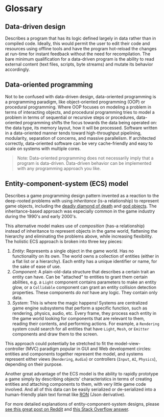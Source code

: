 # Glossary

## Data-driven design

Describes a program that has its logic defined largely in data rather than in
compiled code. Ideally, this would permit the user to edit their code and
resources using offline tools and have the program hot-reload the changes at
run-time for instant feedback without the need for recompilation. The bare
minimum qualification for a data-driven program is the ability to read external
content (text files, scripts, byte streams) and mutate its behavior accordingly.

## Data-oriented programming

Not to be confused with data-driven design, data-oriented programming is a
programming paradigm, like object-oriented programming (OOP) or procedural
programming. Where OOP focuses on modeling a problem in terms of interacting
objects, and procedural programming tries to model a problem in terms of
sequential or recursive steps or procedures, data-oriented programming shifts
the focus towards the data being operated on: the data type, its memory layout,
how it will be processed. Software written in a data-oriented manner tends
toward high-throughput pipelining, modularity, separation of concerns, and
massive parallelism. If architected correctly, data-oriented software can be
very cache-friendly and easy to scale on systems with multiple cores.

> Note: Data-oriented programming does not necessarily imply that a program is
> data-driven. Data-driven behavior can be implemented with any programming
> approach you like.

## Entity-component-system (ECS) model

Describes a game programming design pattern invented as a reaction to the
deep-rooted problems with using *inheritance* (is-a relationship) to represent
game objects, including the [deadly diamond of death][dd] and [god objects][go].
The inheritance-based approach was especially common in the game industry during
the 1990's and early 2000's.

[dd]: https://en.wikipedia.org/wiki/Multiple_inheritance#The_diamond_problem
[go]: https://en.wikipedia.org/wiki/God_object

This alternative model makes use of *composition* (has-a relationship) instead
of inheritance to represent objects in the game world, flattening the hierarchy
and eliminating the problems above, while increasing flexibility. The holistic
ECS approach is broken into three key pieces:

1. *Entity*: Represents a single object in the game world. Has no functionality
   on its own. The world owns a collection of entities (either in a flat list or
   a hierarchy). Each entity has a unique identifier or name, for the sake of
   ease of use.
2. *Component*: A plain-old-data structure that describes a certain trait an
   entity can have. Can be "attached" to entities to grant them certain
   abilities, e.g. a `Light` component contains parameters to make an entity
   glow, or a `Collidable` component can grant an entity collision detection
   properties. These components *do not* have any logic. They contain only data.
3. *System*: This is where the magic happens! Systems are centralized game engine
   subsystems that perform a specific function, such as rendering, physics, audio,
   etc. Every frame, they process each entity in the game world looking for
   components that are relevant to them, reading their contents, and performing
   actions. For example, a `Rendering` system could search for all entities that have
   `Light`, `Mesh`, or `Emitter` components and draw them to the screen.

This approach could potentially be stretched to fit the model-view-controller
(MVC) paradigm popular in GUI and Web development circles: entities and
components together represent the model, and systems represent either views
(`Rendering`, `Audio`) or controllers (`Input`, `AI`, `Physics`), depending on
their purpose.

Another great advantage of the ECS model is the ability to rapidly prototype
a game simply by describing objects' characteristics in terms of creating
entities and attaching components to them, with very little game code involved.
And all of this data can be easily serialized or de-serialized into a
human-friendly plain text format like [RON][ron] (Json derivative).

[ron]: https://github.com/ron-rs/ron

For more detailed explanations of entity-component-system designs, please
[see this great post on Reddit][p1] and [this Stack Overflow answer][p2].

[p1]: https://www.reddit.com/r/rust/comments/43p2fq/this_week_in_amethyst_3/czkc4hj
[p2]: http://gamedev.stackexchange.com/questions/31473/what-is-the-role-of-systems-in-a-component-based-entity-architecture/31491#31491
